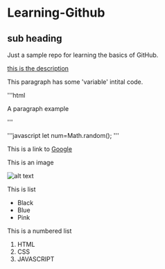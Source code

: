 # Learning-Github 
## sub heading
Just a sample repo for learning the basics of GitHub.


[this is the description](http://www.github.com)

This paragraph has some 'variable' intital code.

'''html
     <p> A paragraph example</p>

 '''
 
'''javascript
let num=Math.random();
'''

This is a link to [Google](http://www.google.com)

This is an image

![alt text](http://picsum.photos/200/200)



This is list

* Black
* Blue
* Pink

This is a numbered list

1. HTML
2. CSS
3. JAVASCRIPT
   



